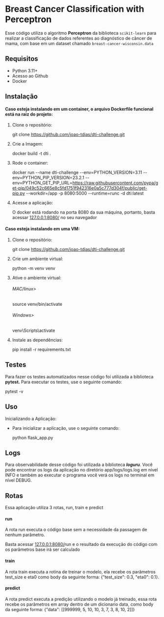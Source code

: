# Breast Cancer Classification with Perceptron

Esse código utiliza o algoritmo **Perceptron** da biblioteca `scikit-learn` para realizar a classificação de dados referentes ao diagnóstico de câncer de mama, com base em um dataset chamado `breast-cancer-wisconsin.data`

## Requisitos

- Python 3.11+
- Acesso ao Github
- Docker

## Instalação

#### Caso esteja instalando em um container, o arquivo Dockerfile funcional está na raiz do projeto:

1. Clone o repositório:

   git clone https://github.com/joao-tdias/dti-challenge.git
2. Crie a Imagem:

   docker build -t dti .
3. Rode o container:

   docker run --name dti-challenge --env=PYTHON_VERSION=3.11 --env=PYTHON_PIP_VERSION=23.2.1 --env=PYTHON_GET_PIP_URL=https://raw.githubusercontent.com/pypa/get-pip/049c52c665e8c5fd1751f942316e0a5c777d304f/public/get-pip.py --workdir=/app -p 8080:5000 --runtime=runc -d dti:latest
4. Acesse a aplicação:

   O docker está rodando na porta 8080 da sua máquina, portanto, basta acessar [127.0.0.1:8080/](http://127.0.0.1:8080/run) no seu navegador

#### Caso esteja instalando em uma VM:

1. Clone o repositório:

   git clone https://github.com/joao-tdias/dti-challenge.git
2. Crie um ambiente virtual:

   python -m venv venv
3. Ative o ambiente virtual:

   ###### MAC/linux>

   source venv/bin/activate

   ###### Windows>

   venv\Scripts\activate
4. Instale as dependências:

   pip install -r requirements.txt

## Testes

Para fazer os testes automatizados nesse código foi utilizada a biblioteca **pytest.** Para executar os testes, use o seguinte comando:

pytest -v

## Uso

Inicializando a Aplicação:

- Para inicializar a aplicação, use o seguinte comando:

  python flask_app.py

## Logs

Para observabilidade desse código foi utilizada a biblioteca ***loguru***. Você pode encontrar os logs da aplicação no diretório app/logs/logs.log em nível INFO e também ao executar o programa você verá os logs no terminal em nível DEBUG.


## Rotas

Essa aplicação utiliza 3 rotas, run, train e predict

#### run

A rota run executa o código base sem a necessidade da passagem de nenhum parâmetro. 

Basta acessar [127.0.0.1:8080/](http://127.0.0.1:8080/run)run e o resultado da execução do código com os parâmetros base irá ser calculado

#### train

A rota train executa a rotina de treinar o modelo, ela recebe os parâmetros test_size e eta0 como body da seguinte forma: {"test_size": 0.3, "eta0": 0.1}.

#### predict

A rota predict executa a predição utilizando o modelo já treinado, essa rota recebe os parâmetros em array dentro de um dicionario data, como body da seguinte forma: {"data": [[999999, 5, 10, 10, 3, 7, 3, 8, 10, 2]]}
